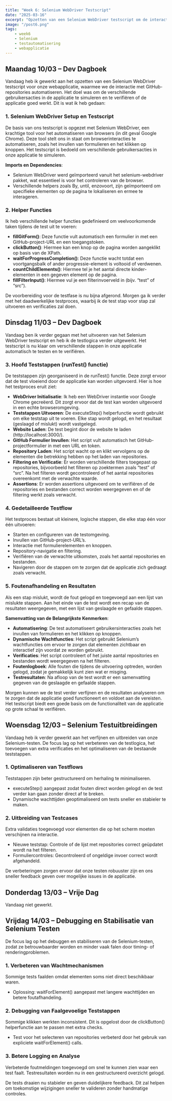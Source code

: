 ```yaml
---
title: "Week 6: Selenium WebDriver Testscript"
date: "2025-03-16"
excerpt: "Opzetten van een Selenium WebDriver testscript om de interactie met GitHub-repositories in onze webapplicatie te automatiseren."
image: "/post6.png"
tags: 
    - week6
    - Selenium
    - testautomatisering
    - webapplicatie
---
```


## Maandag 10/03 – Dev Dagboek

Vandaag heb ik gewerkt aan het opzetten van een Selenium WebDriver testscript voor onze webapplicatie, waarmee we de interactie met GitHub-repositories automatiseren. Het doel was om de verschillende gebruikersacties in de applicatie te simuleren en te verifiëren of de applicatie goed werkt. Dit is wat ik heb gedaan:

### 1. Selenium WebDriver Setup en Testscript

De basis van ons testscript is opgezet met Selenium WebDriver, een krachtige tool voor het automatiseren van browsers (in dit geval Google Chrome). Deze tool stelt ons in staat om browserinteracties te automatiseren, zoals het invullen van formulieren en het klikken op knoppen. Het testscript is bedoeld om verschillende gebruikersacties in onze applicatie te simuleren.

**Imports en Dependencies**:
- Selenium WebDriver werd geïmporteerd vanuit het selenium-webdriver pakket, wat essentieel is voor het controleren van de browser.
- Verschillende helpers zoals By, until, enzovoort, zijn geïmporteerd om specifieke elementen op de pagina te lokaliseren en ermee te interageren.

### 2. Helper Functies

Ik heb verschillende helper functies gedefinieerd om veelvoorkomende taken tijdens de test uit te voeren:
- **fillGitForm()**: Deze functie vult automatisch een formulier in met een GitHub-project-URL en een toegangstoken.
- **clickButton()**: Hiermee kan een knop op de pagina worden aangeklikt op basis van de XPath.
- **waitForProgressCompletion()**: Deze functie wacht totdat een voortgangsbalk of ander progressie-element is voltooid of verdwenen.
- **countChildElements()**: Hiermee tel je het aantal directe kinder-elementen in een gegeven element op de pagina.
- **fillFilterInput()**: Hiermee vul je een filterinvoerveld in (bijv. “test” of “src”).

De voorbereiding voor de testfase is nu bijna afgerond. Morgen ga ik verder met het daadwerkelijke testproces, waarbij ik de test stap voor stap zal uitvoeren en verificaties zal doen.

## Dinsdag 11/03 – Dev Dagboek

Vandaag ben ik verder gegaan met het uitvoeren van het Selenium WebDriver testscript en heb ik de testlogica verder uitgewerkt. Het testscript is nu klaar om verschillende stappen in onze applicatie automatisch te testen en te verifiëren.

### 3. Hoofd Teststappen (runTest() functie)

De teststappen zijn georganiseerd in de runTest() functie. Deze zorgt ervoor dat de test vloeiend door de applicatie kan worden uitgevoerd. Hier is hoe het testproces eruit ziet:
- **WebDriver Initialisatie**: Ik heb een WebDriver instantie voor Google Chrome gecreëerd. Dit zorgt ervoor dat de test kan worden uitgevoerd in een echte browseromgeving.
- **Teststappen Uitvoeren**: De executeStep() helperfunctie wordt gebruikt om elke teststap uit te voeren. Elke stap wordt gelogd, en het resultaat (geslaagd of mislukt) wordt vastgelegd.
- **Website Laden**: De test begint door de website te laden (http://localhost:3000/).
- **GitHub Formulier Invullen**: Het script vult automatisch het GitHub-projectformulier in met een URL en token.
- **Repository Laden**: Het script wacht op en klikt vervolgens op de elementen die betrekking hebben op het laden van repositories.
- **Filtering en Verificatie**: Er worden verschillende filters toegepast op repositories, bijvoorbeeld het filteren op zoektermen zoals “test” of “src”. Na het filteren wordt gecontroleerd of het aantal repositories overeenkomt met de verwachte waarde.
- **Assertions**: Er worden assertions uitgevoerd om te verifiëren of de repositories en bestanden correct worden weergegeven en of de filtering werkt zoals verwacht.

### 4. Gedetailleerde Testflow

Het testproces bestaat uit kleinere, logische stappen, die elke stap één voor één uitvoeren:
- Starten en configureren van de testomgeving.
- Invullen van GitHub-project-URL’s.
- Interactie met formulierelementen en knoppen.
- Repository-navigatie en filtering.
- Verifiëren van de verwachte uitkomsten, zoals het aantal repositories en bestanden.
- Navigeren door de stappen om te zorgen dat de applicatie zich gedraagt zoals verwacht.

### 5. Foutenafhandeling en Resultaten

Als een stap mislukt, wordt de fout gelogd en toegevoegd aan een lijst van mislukte stappen. Aan het einde van de test wordt een recap van de resultaten weergegeven, met een lijst van geslaagde en gefaalde stappen.

**Samenvatting van de Belangrijkste Kenmerken**:
- **Automatisering**: De test automatiseert gebruikersinteracties zoals het invullen van formulieren en het klikken op knoppen.
- **Dynamische Wachtfuncties**: Het script gebruikt Selenium’s wachtfuncties om ervoor te zorgen dat elementen zichtbaar en interactief zijn voordat ze worden gebruikt.
- **Verificaties**: Het script controleert of het juiste aantal repositories en bestanden wordt weergegeven na het filteren.
- **Foutenlogboek**: Alle fouten die tijdens de uitvoering optreden, worden gelogd, zodat je gemakkelijk kunt zien wat er misging.
- **Testresultaten**: Na afloop van de test wordt er een samenvatting gegeven van de geslaagde en gefaalde stappen.

Morgen kunnen we de test verder verfijnen en de resultaten analyseren om te zorgen dat de applicatie goed functioneert en voldoet aan de vereisten. Het testscript biedt een goede basis om de functionaliteit van de applicatie op grote schaal te verifiëren.

## Woensdag 12/03 – Selenium Testuitbreidingen

Vandaag heb ik verder gewerkt aan het verfijnen en uitbreiden van onze Selenium-testen. De focus lag op het verbeteren van de testlogica, het toevoegen van extra verificaties en het optimaliseren van de bestaande teststappen.

### 1. Optimaliseren van Testflows

Teststappen zijn beter gestructureerd om herhaling te minimaliseren.
- executeStep() aangepast zodat fouten direct worden gelogd en de test verder kan gaan zonder direct af te breken.
- Dynamische wachttijden geoptimaliseerd om tests sneller en stabieler te maken.

### 2. Uitbreiding van Testcases

Extra validaties toegevoegd voor elementen die op het scherm moeten verschijnen na interactie.
- Nieuwe teststap: Controle of de lijst met repositories correct geüpdatet wordt na het filteren.
- Formuliercontroles: Gecontroleerd of ongeldige invoer correct wordt afgehandeld.

De verbeteringen zorgen ervoor dat onze testen robuuster zijn en ons sneller feedback geven over mogelijke issues in de applicatie.

## Donderdag 13/03 – Vrije Dag

Vandaag niet gewerkt.

## Vrijdag 14/03 – Debugging en Stabilisatie van Selenium Testen

De focus lag op het debuggen en stabiliseren van de Selenium-testen, zodat ze betrouwbaarder worden en minder vaak falen door timing- of renderingproblemen.

### 1. Verbeteren van Wachtmechanismen

Sommige tests faalden omdat elementen soms niet direct beschikbaar waren.
- Oplossing: waitForElement() aangepast met langere wachttijden en betere foutafhandeling.

### 2. Debugging van Faalgevoelige Teststappen

Sommige klikken werkten inconsistent. Dit is opgelost door de clickButton() helperfunctie aan te passen met extra checks.
- Test voor het selecteren van repositories verbeterd door het gebruik van expliciete waitForElement() calls.

### 3. Betere Logging en Analyse

Verbeterde foutmeldingen toegevoegd om snel te kunnen zien waar een test faalt.
Testresultaten worden nu in een gestructureerd overzicht gelogd.

De tests draaien nu stabieler en geven duidelijkere feedback. Dit zal helpen om toekomstige wijzigingen sneller te valideren zonder handmatige controles.
